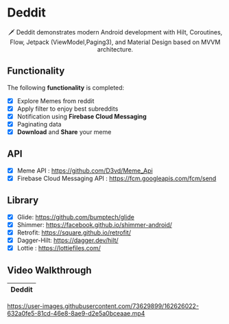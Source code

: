 # Deddit
<p align="center">  
🗡️ Deddit demonstrates modern Android development with Hilt, Coroutines, Flow, Jetpack (ViewModel,Paging3), and Material Design based on MVVM architecture.
</p>


## Functionality  

The following **functionality** is completed:

* [x] Explore Memes from reddit
* [x] Apply filter to enjoy best subreddits 
* [x] Notification using **Firebase Cloud Messaging** 
* [x] Paginating data 
* [x] **Download** and **Share** your meme 

## API
* [x] Meme API : https://github.com/D3vd/Meme_Api
* [x] Firebase Cloud Messaging API : https://fcm.googleapis.com/fcm/send

## Library 
* [x] Glide: https://github.com/bumptech/glide
* [x] Shimmer: https://facebook.github.io/shimmer-android/
* [x] Retrofit: https://square.github.io/retrofit/ 
* [x] Dagger-Hilt: https://dagger.dev/hilt/  
* [x] Lottie : https://lottiefiles.com/

## Video Walkthrough

Deddit                      |
:-------------------------:|



https://user-images.githubusercontent.com/73629899/162626022-632a0fe5-81cd-46e8-8ae9-d2e5a0bceaae.mp4 

